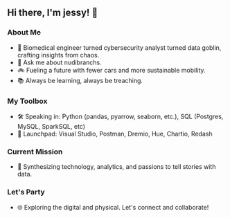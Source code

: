 ## Hi there, I'm jessy! 👋

### About Me
* 🧙 Biomedical engineer turned cybersecurity analyst turned data goblin, crafting insights from chaos.
* 🌊 Ask me about nudibranchs. 
* 🚲 Fueling a future with fewer cars and more sustainable mobility.
* 📚 Always be learning, always be treaching.

### My Toolbox
* 🛠️ Speaking in: Python (pandas, pyarrow, seaborn, etc.), SQL (Postgres, MySQL, SparkSQL, etc)
* 🚀 Launchpad: Visual Studio, Postman, Dremio, Hue, Chartio, Redash

### Current Mission
* 🌟 Synthesizing technology, analytics, and passions to tell stories with data.

### Let's Party
* 🌐 Exploring the digital and physical. Let's connect and collaborate!
